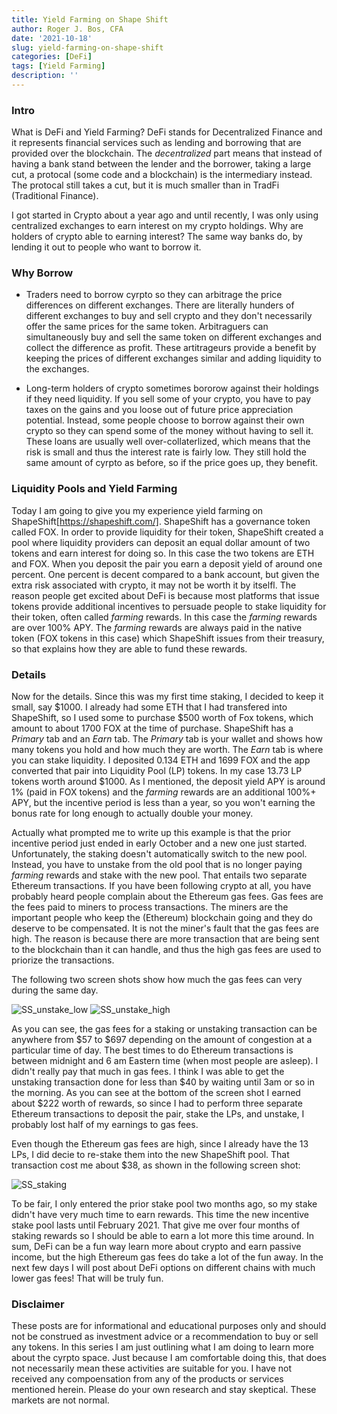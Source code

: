 ```yaml
---
title: Yield Farming on Shape Shift
author: Roger J. Bos, CFA
date: '2021-10-18'
slug: yield-farming-on-shape-shift
categories: [DeFi]
tags: [Yield Farming]
description: ''
---
```


### Intro ###

What is DeFi and Yield Farming?  DeFi stands for Decentralized Finance and it represents financial services such as lending and borrowing that are provided over the blockchain.  The *decentralized* part means that instead of having a bank stand between the lender and the borrower, taking a large cut, a protocal (some code and a blockchain) is the intermediary instead.  The protocal still takes a cut, but it is much smaller than in TradFi (Traditional Finance).

I got started in Crypto about a year ago and until recently, I was only using centralized exchanges to earn interest on my crypto holdings.  Why are holders of crypto able to earning interest?  The same way banks do, by lending it out to people who want to borrow  it.

### Why Borrow ###

* Traders need to borrow cyrpto so they can arbitrage the price differences on different exchanges.  There are literally hunders of different exchanges to buy and sell crypto and they don't necessarily offer the same prices for the same token.  Arbitraguers can simultaneously buy and sell the same token on different exchanges and collect the difference as profit.  These artitrageurs provide a benefit by keeping the prices of different exchanges similar and adding liquidity to the exchanges. 

* Long-term holders of crypto sometimes bororow against their holdings if they need liquidity.  If you sell some of your crypto, you have to pay taxes on the gains and you loose out of future price appreciation potential.   Instead, some people choose to borrow against their own crypto so they can spend some of the money without having to sell it.  These loans are usually well over-collaterlized, which means that the risk is small and thus the interest rate is fairly low.  They still hold the same amount of cyrpto as before, so if the price goes up, they benefit.

### Liquidity Pools and Yield Farming ###

Today I am going to give you my experience yield farming on ShapeShift[https://shapeshift.com/].  ShapeShift has a governance token called FOX.  In order to provide liquidity for their token, ShapeShift created a pool where liquidity providers can deposit an equal dollar amount of two tokens and earn interest for doing so.  In this case the two tokens are ETH and FOX.  When you deposit the pair you earn a deposit yield of around one percent.  One percent is decent compared to a bank account, but given the extra risk associated with crypto, it may not be worth it by itselfl.   The reason people get excited about DeFi is because most platforms that issue tokens provide additional incentives to persuade people to stake liquidity for their token, often called *farming* rewards.  In this case the *farming* rewards are over 100% APY.  The *farming* rewards are always paid in the native token (FOX tokens in this case) which ShapeShift issues from their treasury, so that explains how they are able to fund these rewards.

### Details ###

Now for the details.  Since this was my first time staking, I decided to keep it small, say $1000.  I already had some ETH that I had transfered into ShapeShift, so I used some to purchase $500 worth of Fox tokens, which amount to about 1700 FOX at the time of purchase.  ShapeShift has a *Primary* tab and an *Earn* tab.  The *Primary* tab is your wallet and shows how many tokens you hold and how much they are worth.  The *Earn* tab is where you can stake liquidity.  I deposited 0.134 ETH and 1699 FOX and the app converted that pair into Liquidity Pool (LP) tokens.  In my case 13.73 LP tokens worth around $1000.  As I mentioned, the deposit yield APY is around 1% (paid in FOX tokens) and the *farming* rewards are an additional 100%+ APY, but the incentive period is less than a year, so you won't earning the bonus rate for long enough to actually double your money.  

Actually what prompted me to write up this example is that the prior incentive period just ended in early October and a new one just started.  Unfortunately, the staking doesn't automatically switch to the new pool.  Instead, you have to unstake from the old pool that is no longer paying *farming* rewards and stake with the new pool.  That entails two separate Ethereum transactions.  If you have been following crypto at all, you have probably heard people complain about the Ethereum gas fees.  Gas fees are the fees paid to miners to process transactions.  The miners are the important people who keep the (Ethereum) blockchain going and they do deserve to be compensated.  It is not the miner's fault that the gas fees are high.  The reason is because there are more transaction that are being sent to the blockchain than it can handle, and thus the high gas fees are used to priorize the transactions.

The following two screen shots show how much the gas fees can very during the same day.

![SS_unstake_low](/img/SS_unstake_low.png) 
![SS_unstake_high](/img/SS_unstake_high.png) 

As you can see, the gas fees for a staking or unstaking transaction can be anywhere from $57 to $697 depending on the amount of congestion at a particular time of day.  The best times to do Ethereum transactions is between midnight and 6 am Eastern time (when most people are asleep).  I didn't really pay that much in gas fees.  I think I was able to get the unstaking transaction done for less than $40 by waiting until 3am or so in the morning.  As you can see at the bottom of the screen shot I earned about $222 worth of rewards, so since I had to perform three separate Ethereum transactions to deposit the pair, stake the LPs, and unstake, I probably lost half of my earnings to gas fees.

Even though the Ethereum gas fees are high, since I already have the 13 LPs, I did decie to re-stake them into the new ShapeShift pool.  That transaction cost me about $38, as shown in the following screen shot:

![SS_staking](/img/SS_staking.png)

To be fair, I only entered the prior stake pool two months ago, so my stake didn't have very much time to earn rewards.  This time the new incentive stake pool lasts until February 2021.  That give me over four months of staking rewards so I should be able to earn a lot more this time around.  In sum, DeFi can be a fun way learn more about crypto and earn passive income, but the high Ethereum gas fees do take a lot of the fun away.  In the next few days I will post about DeFi options on different chains with much lower gas fees!  That will be truly fun.

### Disclaimer ###

These posts are for informational and educational purposes only and should not be construed as investment advice or a recommendation to buy or sell any tokens.  In this series I am just outlining what I am doing to learn more about the cyrpto space.  Just because I am comfortable doing this, that does not necessarily mean these activities are suitable for you.  I have not received any compoensation from any of the products or services mentioned herein.  Please do your own research and stay skeptical.  These markets are not normal.
